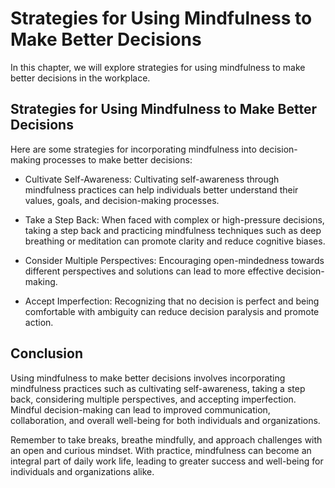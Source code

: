 Strategies for Using Mindfulness to Make Better Decisions
==========================================================================================================================

In this chapter, we will explore strategies for using mindfulness to make better decisions in the workplace.

Strategies for Using Mindfulness to Make Better Decisions
---------------------------------------------------------

Here are some strategies for incorporating mindfulness into decision-making processes to make better decisions:

* Cultivate Self-Awareness: Cultivating self-awareness through mindfulness practices can help individuals better understand their values, goals, and decision-making processes.

* Take a Step Back: When faced with complex or high-pressure decisions, taking a step back and practicing mindfulness techniques such as deep breathing or meditation can promote clarity and reduce cognitive biases.

* Consider Multiple Perspectives: Encouraging open-mindedness towards different perspectives and solutions can lead to more effective decision-making.

* Accept Imperfection: Recognizing that no decision is perfect and being comfortable with ambiguity can reduce decision paralysis and promote action.

Conclusion
----------

Using mindfulness to make better decisions involves incorporating mindfulness practices such as cultivating self-awareness, taking a step back, considering multiple perspectives, and accepting imperfection. Mindful decision-making can lead to improved communication, collaboration, and overall well-being for both individuals and organizations.

Remember to take breaks, breathe mindfully, and approach challenges with an open and curious mindset. With practice, mindfulness can become an integral part of daily work life, leading to greater success and well-being for individuals and organizations alike.
